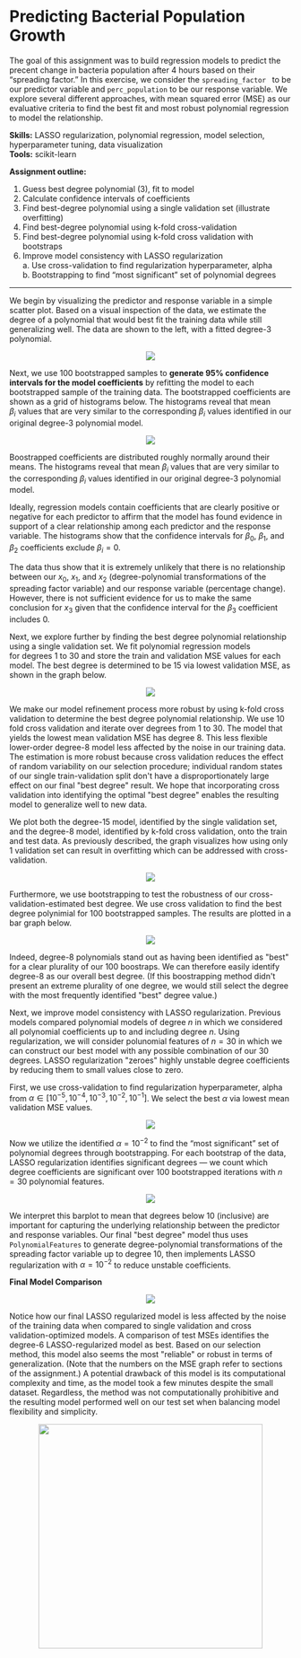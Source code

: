 # Predicting Bacterial Population Growth

The goal of this assignment was to build regression models to predict the precent change in bacteria population after 4 hours based on their “spreading factor.” In this exercise, we consider the `spreading_factor ` to be our predictor variable and `perc_population` to be our response variable. We explore several different approaches, with mean squared error (MSE) as our evaluative criteria to find the best fit and most robust polynomial regression to model the relationship.

**Skills:** LASSO regularization, polynomial regression, model selection, hyperparameter tuning, data visualization <br />
**Tools:** scikit-learn

**Assignment outline:**
1. Guess best degree polynomial (3), fit to model
2. Calculate confidence intervals of coefficients
3. Find best-degree polynomial using a single validation set (illustrate overfitting)
4. Find best-degree polynomial using k-fold cross-validation
5. Find best-degree polynomial using k-fold cross validation with bootstraps
6. Improve model consistency with LASSO regularization <br />
     a. Use cross-validation to find regularization hyperparameter, alpha <br />
     b. Bootstrapping to find “most significant” set of polynomial degrees

---

We begin by visualizing the predictor and response variable in a simple scatter plot. Based on a visual inspection of the data, we estimate the degree of a polynomial that would best fit the training data while still generalizing well. The data are shown to the left, with a fitted degree-3 polynomial. 

<p align="center">
  <img src="imgs/initial-model.png" />
</p>

Next, we use 100 bootstrapped samples to __generate 95% confidence intervals for the model coefficients__ by refitting the model to each bootstrapped sample of the training data. The bootstrapped coefficients are shown as a grid of histograms below. The histograms reveal that mean $\beta_i$ values that are very similar to the corresponding $\beta_i$ values identified in our original degree-3 polynomial model. 

<p align="center">
  <img src="imgs/CI-coefficient.png" />
</p>

Boostrapped coefficients are distributed roughly normally around their means. The histograms reveal that mean $\beta_i$ values that are very similar to the corresponding $\beta_i$ values identified in our original degree-3 polynomial model.

Ideally, regression models contain coefficients that are clearly positive or negative for each predictor to affirm that the model has found evidence in support of a clear relationship among each predictor and the response variable. The histograms show that the confidence intervals for $\beta_0$, $\beta_1$, and $\beta_2$ coefficients exclude $\beta_i = 0$.

The data thus show that it is extremely unlikely that there is no relationship between our $x_0$, $x_1$, and $x_2$ (degree-polynomial transformations of the spreading factor variable) and our response variable (percentage change). However, there is not sufficient evidence for us to make the same conclusion for $x_3$ given that the confidence interval for the $\beta_3$ coefficient includes 0. 

Next, we explore further by finding the best degree polynomial relationship using a single validation set. We fit polynomial regression models for degrees 1 to 30 and store the train and validation MSE values for each model. The best degree is determined to be 15 via lowest validation MSE, as shown in the graph below. 

<p align="center">
  <img src="imgs/train-val-MSE.png" />
</p>

We make our model refinement process more robust by using k-fold cross validation to determine the best degree polynomial relationship. We use 10 fold cross validation and iterate over degrees from 1 to 30. The model that yields the lowest mean validation MSE has degree 8. This less flexible lower-order degree-8 model less affected by the noise in our training data. The estimation is more robust because cross validation reduces the effect of random variability on our selection procedure; individual random states of our single train-validation split don't have a disproportionately large effect on our final "best degree" result. We hope that incorporating cross validation into identifying the optimal "best degree" enables the resulting model to generalize well to new data.

We plot both the degree-15 model, identified by the single validation set, and the degree-8 model, identified by k-fold cross validation, onto the train and test data. As previously described, the graph visualizes how using only 1 validation set can result in overfitting which can be addressed with cross-validation.

<p align="center">
  <img src="imgs/best-degree-polynomial.png" />
</p>

Furthermore, we use bootstrapping to test the robustness of our cross-validation-estimated best degree. We use cross validation to find the best degree polynimial for 100 bootstrapped samples. The results are plotted in a bar graph below. 

<p align="center">
  <img src="imgs/bootstrapping.png" />
</p>

Indeed, degree-8 polynomials stand out as having been identified as "best" for a clear plurality of our 100 boostraps. We can therefore easily identify degree-8 as our overall best degree. (If this boostrapping method didn't present an extreme plurality of one degree, we would still select the degree with the most frequently identified "best" degree value.) 

Next, we improve model consistency with LASSO regularization. Previous models compared polynomial models of degree $n$ in which we considered all polynomial coefficients up to and including degree $n$. Using regularization, we will consider polunomial features of $n=30$ in which we can construct our best model with any possible combination of our 30 degrees. LASSO regularization "zeroes" highly unstable degree coefficients by reducing them to small values close to zero. 

First, we use cross-validation to find regularization hyperparameter, alpha from $\alpha \in [10^{-5}, 10^{-4}, 10^{-3}, 10^{-2},10^{-1}]$. We select the best $\alpha$ via lowest mean validation MSE values.

<p align="center">
  <img src="imgs/mean-val-MSE.png" />
</p>

Now we utilize the identified $\alpha = 10^{-2}$ to find the “most significant” set of polynomial degrees through bootstrapping. For each bootstrap of the data, LASSO regularization identifies significant degrees — we count which degree coefficients are significant over 100 bootstrapped iterations with $n=30$ polynomial features. 

<p align="center">
  <img src="imgs/bootstrapping-pt2.png" />
</p>

We interpret this barplot to mean that degrees below 10 (inclusive) are important for capturing the underlying relationship between the predictor and response variables. Our final "best degree" model thus uses `PolynomialFeatures` to generate degree-polynomial transformations of the spreading factor variable up to degree 10, then implements LASSO regularization with $\alpha = 10^{-2}$ to reduce unstable coefficients. 

**Final Model Comparison**

<p align="center">
  <img src="imgs/comparing-latter-models.png" />
</p>

Notice how our final LASSO regularized model is less affected by the noise of the training data when compared to single validation and cross validation-optimized models. A comparison of test MSEs identifies the degree-6 LASSO-regularized model as best. Based on our selection method, this model also seems the most "reliable" or robust in terms of generalization. (Note that the numbers on the MSE graph refer to sections of the assignment.) A potential drawback of this model is its computational complexity and time, as the model took a few minutes despite the small dataset. Regardless, the method was not computationally prohibitive and the resulting model performed well on our test set when balancing model flexibility and simplicity.

<p align="center">
  <img src="imgs/comparing-model-MSE.png" width="400" />
</p>
